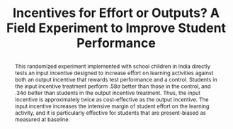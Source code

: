 ---
title: >
  Incentives for Effort or Outputs? A Field Experiment to Improve
  Student Performance
authors: >
  Sarojini R. Hirshleifer
paper_link: "https://doi.org/10.5072/FK23J3JR55"
abstract: >-
  This randomized experiment implemented with school children in India
  directly tests an input incentive designed to increase effort on learning
  activities against both an output incentive that rewards test performance
  and a control. Students in the input incentive treatment perform .58σ better
  than those in the control, and .34σ better than students in the output
  incentive treatment. Thus, the input incentive is approximately twice as
  cost-effective as the output incentive. The input incentive increases the
  intensive margin of student effort on the learning activity, and it is
  particularly effective for students that are present-biased as measured
  at baseline.
publication_date: 2021-10-02
erct_level: 0
rct: true
pdf_link: "https://escholarship.org/content/qt9hz5b8g9/qt9hz5b8g9.pdf"
doi: 10.5072/FK23J3JR55
journal: CEGA Working Paper Series
date_erct_check: 2025-04-20
tags:
  - mathematics
  - K12
  - Asia
  - pay-to-learn
  - EdTech platform
  - digital assessment
criteria:
  c:
    analysis: >-
      Relevant Quotes:
      
      1) "Classrooms were randomized into treatments using a partial rotation
         design over two units." (Section 3.4) 

      Detailed Analysis:

      The paper explicitly describes randomization at the classroom level.
      By assigning entire classes to input‑incentive, output‑incentive, or
      control, the study prevents any within‑class contamination between
      treatment groups. This fully satisfies the ERCT ‘Class‑level RCT’
      requirement.

      Final sentence: Criterion C is met because the study randomized
      treatments at the classroom level, ensuring proper separation of
      groups.
    quote: >-
      "Classrooms were randomized into treatments using a partial rotation
      design over two units." (Section 3.4) 
    explanation: >
      Randomization occurred at the classroom level, preventing contamination
      across students in the same class.
    met: true

  e:
    analysis: >-
      Relevant Quotes:

      1) "Each learning module covers a specific topic such as two‑digit by
         two‑digit multiplication, and the tests at the end of unit draw only on
         the material covered in the core modules in that unit." (Section 3.2) 

      2) "During the study, students took two tests at the end of each unit;
         the first is the output activity and the second measures the main
         outcome of the study." (Section 3.2) 

      Detailed Analysis:

      The outcome measures rely on custom‑designed KA Lite tests aligned
      to the modules, not on any standardized, widely recognized examination.
      Thus, the assessments cannot be considered standardized exam‑based.

      Final sentence: Criterion E is not met because the study uses custom
      KA Lite tests rather than a standardized exam.
    quote: >-
      "Each learning module covers a specific topic such as two‑digit by
      two‑digit multiplication, and the tests at the end of unit draw only on
      the material covered in the core modules in that unit." (Section 3.2) 
    explanation: >
      The study employs bespoke KA Lite assessments, not established
      standardized exams.
    met: false

  t:
    analysis: >-
      Relevant Quotes:

      1) "Two units of KA Lite content were included in the study, with each
         unit taking six weeks on average." (Section 3.2) 

      Detailed Analysis:

      Each instructional unit lasted approximately six weeks, and outcomes
      were measured immediately thereafter. This period is shorter than a
      full academic term (typically 3–4 months), so the study does not meet
      the term‑long follow‑up requirement.

      Final sentence: Criterion T is not met because the measurement occurs
      after six weeks, less than one full academic term.
    quote: >-
      "Two units of KA Lite content were included in the study, with each
      unit taking six weeks on average." (Section 3.2) 
    explanation: >
      The study measures outcomes after approximately six weeks, not a full 
      term.
    met: false

  d:
    analysis: >-
      Relevant Quotes:

      1) "All classrooms in the study, including those in the control and in
         both the treatments, were expected to complete the same activities
         on the KA Lite platform." (Section 3.2) 

      2) "The 17 classrooms initially assigned to the control remained in the
         control for both units." (Section 3.4) 

      Detailed Analysis:

      The control group is clearly documented: its composition (17 classrooms),
      its activities (completion of the same modules and tests without
      incentives), and its role across both units. This satisfies the requirement
      for a well‑documented control.

      Final sentence: Criterion D is met because the control condition is fully
      described and its baseline and activities are documented.
    quote: >-
      "All classrooms in the study, including those in the control and in
      both the treatments, were expected to complete the same activities
      on the KA Lite platform." (Section 3.2) 
    explanation: >
      The control group’s makeup and activities are thoroughly described.
    met: true

  s:
    analysis: >-
      Relevant Quotes:

      1) "Classrooms were randomized into treatments using a partial rotation
         design over two units." (Section 3.4) 

      Detailed Analysis:

      Randomization occurred at the classroom level within schools, not at
      the level of entire schools. Therefore, the study does not satisfy the
      stronger school‑level RCT criterion.

      Final sentence: Criterion S is not met because randomization did not
      occur at the school level.
    quote: >-
      "Classrooms were randomized into treatments using a partial rotation
      design over two units." (Section 3.4) 
    explanation: >
      The study randomized individual classrooms, not whole schools.
    met: false

  i:
    analysis: >-
      Relevant Quotes:

      1) "This randomized experiment implemented with school children in
         India directly tests an input incentive designed to increase effort on
         learning activities against both an output incentive that rewards test
         performance and a control." (Abstract) 

      Detailed Analysis:

      The author and her team designed, implemented, and analyzed the
      intervention without mention of an independent third‑party evaluator.
      All key activities—curriculum development, data collection, and
      analysis—were conducted by the study team, introducing potential bias.

      Final sentence: Criterion I is not met because the intervention and
      evaluation were conducted by the same research team.
    quote: >-
      "This randomized experiment implemented with school children in India
      directly tests an input incentive designed to increase effort on learning
      activities against both an output incentive that rewards test performance
      and a control." (Abstract) 
    explanation: >
      The same research team designed and evaluated the intervention.
    met: false

  y:
    analysis: >-
      Relevant Quotes:

      1) "Two units of KA Lite content were included in the study, with each
         unit taking six weeks on average." (Section 3.2) 

      Detailed Analysis:

      The total study duration (~12 weeks) is far shorter than a full academic
      year. No year‑long tracking is reported.

      Final sentence: Criterion Y is not met because the follow‑up spans only
      ~12 weeks, not a full academic year.
    quote: >-
      "Two units of KA Lite content were included in the study, with each
      unit taking six weeks on average." (Section 3.2) 
    explanation: >
      The intervention and measurement occur within ~12 weeks, not a full year.
    met: false

  b:
    analysis: >-
      Relevant Quotes:

      1) "All classrooms in the study, including those in the control and in
         both the treatments, were expected to complete the same activities
         on the KA Lite platform." (Section 3.2) 

      Detailed Analysis:

      No additional time, budget, or materials were provided to the input
      or output incentive groups beyond what was given to the control.
      All groups had identical educational inputs, so resource balance is
      maintained.

      Final sentence: Criterion B is met because all groups received the
      same core inputs without extra resources introduced by the treatments.
    quote: >-
      "All classrooms in the study, including those in the control and in
      both the treatments, were expected to complete the same activities
      on the KA Lite platform." (Section 3.2) 
    explanation: >
      Treatment and control groups received identical time and resources.
    met: true

  r:
    analysis: >-
      Relevant Quotes:

      (No mention of any independent replication of this specific experiment.)

      Detailed Analysis:

      The paper does not reference any subsequent independent studies
      replicating its methods or findings. No external replication is reported.

      Final sentence: Criterion R is not met because no independent replication
      is documented.
    quote: null
    explanation: >
      No independent replication study is mentioned.
    met: false

  a:
    analysis: >-
      Relevant Quotes:

      1) "Each learning module covers a specific topic such as two‑digit by
         two‑digit multiplication, and the tests at the end of unit draw only on
         the material covered in the core modules in that unit." (Section 3.2) 

      Detailed Analysis:

      The study measures outcomes only in mathematics. No assessments of
      other core subjects (e.g., reading, science) are conducted, so
      cross‑subject balance is not evaluated.

      Final sentence: Criterion A is not met because only mathematics is
      assessed.
    quote: >-
      "Each learning module covers a specific topic such as two‑digit by
      two‑digit multiplication, and the tests at the end of unit draw only on
      the material covered in the core modules in that unit." (Section 3.2) 
    explanation: >
      Only mathematics outcomes are measured, not all core subjects.
    met: false

  g:
    analysis: >-
      Relevant Quotes:

      (No mention of follow‑up through graduation.)

      Detailed Analysis:

      The study does not track students beyond the two instructional units,
      and no graduation data are collected.

      Final sentence: Criterion G is not met because there is no graduation
      tracking.
    quote: null
    explanation: >
      The study ends after the units and does not follow students to graduation.
    met: false

  p:
    analysis: >-
      Relevant Quotes:

      1) "This study was approved by IRB at UC San Diego and IFMR, and is
         in the AEA registry as AEARCTR-0000643." (Footnote * on page 3) 

      Detailed Analysis:

      Registration in the AEA registry indicates the study protocol was
      publicly recorded before data collection. This fulfills the
      pre‑registration requirement.

      Final sentence: Criterion P is met because the study was pre‑registered
      in the AEA registry (AEARCTR-0000643).
    quote: >-
      "This study was approved by IRB at UC San Diego and IFMR, and is
      in the AEA registry as AEARCTR-0000643." (Footnote * on page 3) 
    explanation: >
      The protocol was pre‑registered in the AEA registry before implementation.
    met: true
---